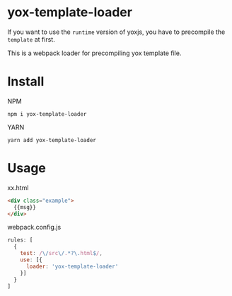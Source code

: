# yox-template-loader

If you want to use the `runtime` version of yoxjs, you have to precompile the `template` at first.

This is a webpack loader for precompiling yox template file.

# Install

NPM

```
npm i yox-template-loader
```

YARN

```
yarn add yox-template-loader
```

# Usage

xx.html

```html
<div class="example">
  {{msg}}
</div>
```

webpack.config.js

```js
rules: [
  {
    test: /\/src\/.*?\.html$/,
    use: [{
      loader: 'yox-template-loader'
    }]
  }
]
```